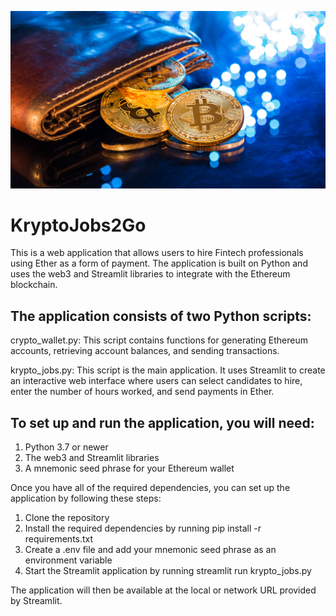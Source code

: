 ![An image shows a wallet with bitcoin.](Images/19-4-challenge-image.png)

# KryptoJobs2Go 
This is a web application that allows users to hire Fintech professionals using Ether as a form of payment. The application is built on Python and uses the web3 and Streamlit libraries to integrate with the Ethereum blockchain.

## The application consists of two Python scripts:

crypto_wallet.py: This script contains functions for generating Ethereum accounts, retrieving account balances, and sending transactions.

krypto_jobs.py: This script is the main application. It uses Streamlit to create an interactive web interface where users can select candidates to hire, enter the number of hours worked, and send payments in Ether.

## To set up and run the application, you will need:

1. Python 3.7 or newer
2. The web3 and Streamlit libraries
3. A mnemonic seed phrase for your Ethereum wallet

Once you have all of the required dependencies, you can set up the application by following these steps:

1. Clone the repository
2. Install the required dependencies by running pip install -r requirements.txt
3. Create a .env file and add your mnemonic seed phrase as an environment variable
4. Start the Streamlit application by running streamlit run krypto_jobs.py
   
The application will then be available at the local or network URL provided by Streamlit.


